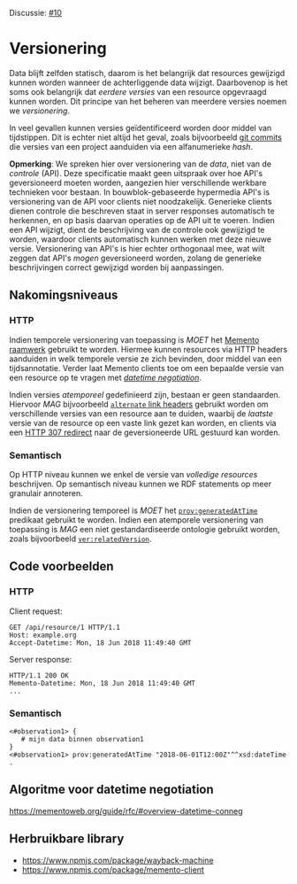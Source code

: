 Discussie: [#10](https://github.com/pietercolpaert/generieke-hypermedia-api/issues/10)

# Versionering

Data blijft zelfden statisch,
daarom is het belangrijk dat resources gewijzigd kunnen worden
wanneer de achterliggende data wijzigt.
Daarbovenop is het soms ook belangrijk dat _eerdere versies_
van een resource opgevraagd kunnen worden.
Dit principe van het beheren van meerdere versies noemen we _versionering_.

In veel gevallen kunnen versies geïdentificeerd worden door middel van tijdstippen.
Dit is echter niet altijd het geval, zoals bijvoorbeeld [git commits](https://git-scm.com/docs/git-commit)
die versies van een project aanduiden via een alfanumerieke _hash_.

**Opmerking**: We spreken hier over versionering van de _data_, niet van de _controle_ (API).
Deze specificatie maakt geen uitspraak over hoe API's geversioneerd moeten worden,
aangezien hier verschillende werkbare technieken voor bestaan.
In bouwblok-gebaseerde hypermedia API's is versionering van de API voor clients niet noodzakelijk.
Generieke clients dienen controle die beschreven staat in server responses automatisch te herkennen,
en op basis daarvan operaties op de API uit te voeren.
Indien een API wijzigt, dient de beschrijving van de controle ook gewijzigd te worden,
waardoor clients automatisch kunnen werken met deze nieuwe versie.
Versionering van API's is hier echter orthogonaal mee,
wat wilt zeggen dat API's _mogen_ geversioneerd worden,
zolang de generieke beschrijvingen correct gewijzigd worden bij aanpassingen.

## Nakomingsniveaus

### HTTP

Indien temporele versionering van toepassing is
_MOET_ het [Memento raamwerk](https://tools.ietf.org/html/rfc7089) gebruikt te worden.
Hiermee kunnen resources via HTTP headers aanduiden in welk temporele versie ze zich bevinden,
door middel van een tijdsannotatie.
Verder laat Memento clients toe om een bepaalde versie van een resource op te vragen
met [_datetime negotiation_](https://mementoweb.org/guide/rfc/#overview-datetime-conneg).

Indien versies _atemporeel_ gedefinieerd zijn, bestaan er geen standaarden.
Hiervoor _MAG_ bijvoorbeeld [`alternate` link headers](https://www.w3.org/Protocols/9707-link-header.html)
gebruikt worden om verschillende versies van een resource aan te duiden,
waarbij de _laatste_ versie van de resource op een vaste link gezet kan worden,
en clients via een [HTTP 307 redirect](https://developer.mozilla.org/en-US/docs/Web/HTTP/Status/307)
naar de geversioneerde URL gestuurd kan worden.

### Semantisch

Op HTTP niveau kunnen we enkel de versie van _volledige resources_ beschrijven.
Op semantisch niveau kunnen we RDF statements op meer granulair annoteren.

Indien de versionering temporeel is _MOET_ het [`prov:generatedAtTime`](https://www.w3.org/TR/prov-o/#generatedAtTime)
predikaat gebruikt te worden.
Indien een atemporele versionering van toepassing is _MAG_ een niet gestandardiseerde ontologie gebruikt worden,
zoals bijvoorbeeld [`ver:relatedVersion`](http://semweb.datasciencelab.be/ns/version/#relatedVersion).

## Code voorbeelden

### HTTP

Client request:
```
GET /api/resource/1 HTTP/1.1
Host: example.org
Accept-Datetime: Mon, 18 Jun 2018 11:49:40 GMT
```

Server response:
```
HTTP/1.1 200 OK 
Memento-Datetime: Mon, 18 Jun 2018 11:49:40 GMT
...
```

### Semantisch

```
<#observation1> {
   # mijn data binnen observation1
}
<#observation1> prov:generatedAtTime "2018-06-01T12:00Z"^^xsd:dateTime .
```

## Algoritme voor datetime negotiation

https://mementoweb.org/guide/rfc/#overview-datetime-conneg

## Herbruikbare library

* https://www.npmjs.com/package/wayback-machine
* https://www.npmjs.com/package/memento-client